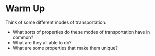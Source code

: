 # Warm Up
Think of some different modes of transportation.

- What sorts of properties do these modes of transportation have in common?
- What are they all able to do?
- What are some properties that make them unique?